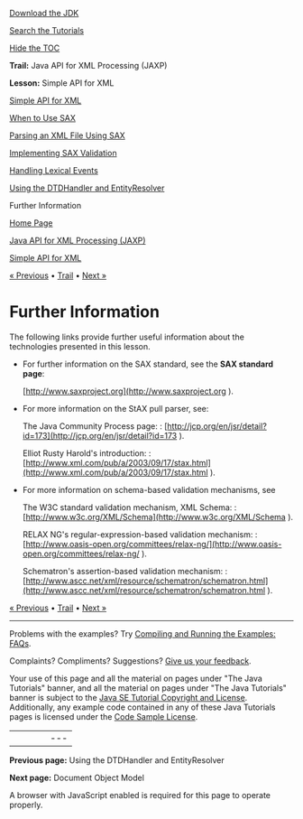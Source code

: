 [Download
the JDK](http://java.sun.com/javase/6/download.jsp)
  
[Search the
Tutorials](../../search.html)
  
[Hide the TOC](javascript:toggleLeft())

**Trail:** Java API for XML Processing (JAXP)
  
**Lesson:** Simple API for XML

[Simple API for XML](index.html)

[When to Use SAX](when.html)

[Parsing an XML File Using SAX](parsing.html)

[Implementing SAX Validation](validation.html)

[Handling Lexical Events](events.html)

[Using the DTDHandler and EntityResolver](using.html)

Further Information

[Home Page](../../index.html)
>
[Java API for XML Processing (JAXP)](../index.html)
>
[Simple API for XML](index.html)

[« Previous](using.html) • [Trail](../TOC.html) • [Next »](../dom/index.html)

# Further Information

The following links provide further useful information about the technologies presented in this lesson.

* For further information on the SAX standard, see the **SAX standard page**:

  [http://www.saxproject.org](http://www.saxproject.org
  ).
* For more information on the StAX pull parser, see:

  The Java Community Process page:
  :   [http://jcp.org/en/jsr/detail?id=173](http://jcp.org/en/jsr/detail?id=173
      ).

  Elliot Rusty Harold's introduction:
  :   [http://www.xml.com/pub/a/2003/09/17/stax.html](http://www.xml.com/pub/a/2003/09/17/stax.html
      ).
* For more information on schema-based validation mechanisms, see

  The W3C standard validation mechanism, XML Schema:
  :   [http://www.w3c.org/XML/Schema](http://www.w3c.org/XML/Schema
      ).

  RELAX NG's regular-expression-based validation mechanism:
  :   [http://www.oasis-open.org/committees/relax-ng/](http://www.oasis-open.org/committees/relax-ng/
      ).

  Schematron's assertion-based validation mechanism:
  :   [http://www.ascc.net/xml/resource/schematron/schematron.html](http://www.ascc.net/xml/resource/schematron/schematron.html
      ).

[« Previous](using.html)
•
[Trail](../TOC.html)
•
[Next »](../dom/index.html)

---

Problems with the examples? Try [Compiling and Running
the Examples: FAQs](../../information/run-examples.html).
  
Complaints? Compliments? Suggestions? [Give
us your feedback](http://download.oracle.com/javase/feedback.html).

Your use of this page and all the material on pages under "The Java Tutorials" banner,
and all the material on pages under "The Java Tutorials" banner is subject to the [Java SE Tutorial Copyright
and License](../../information/license.html).
Additionally, any example code contained in any of these Java
Tutorials pages is licensed under the
[Code
Sample License](http://developers.sun.com/license/berkeley_license.html).

|  |  |  |  |  |
| --- | --- | --- | --- | --- |
| |  |  | | --- | --- | | duke image | Oracle logo | | [About Oracle](http://www.oracle.com/us/corporate/index.html) | [Oracle Technology Network](http://www.oracle.com/technology/index.html) | [Terms of Service](https://www.samplecode.oracle.com/servlets/CompulsoryClickThrough?type=TermsOfService) | Copyright © 1995, 2011 Oracle and/or its affiliates. All rights reserved. |

**Previous page:** Using the DTDHandler and EntityResolver
  
**Next page:** Document Object Model




A browser with JavaScript enabled is required for this page to operate properly.